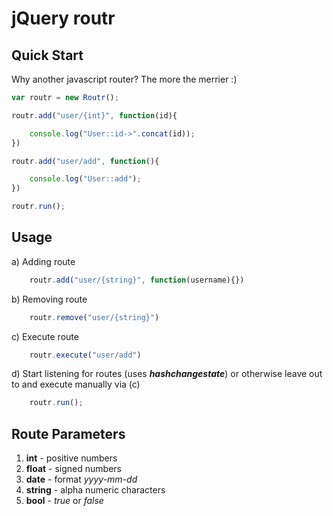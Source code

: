 jQuery routr
============

## Quick Start

Why another javascript router? The more the merrier :)

```js
var routr = new Routr();

routr.add("user/{int}", function(id){

	console.log("User::id->".concat(id));
})

routr.add("user/add", function(){

	console.log("User::add");
})

routr.run();
```

## Usage

a) Adding route
```js
    routr.add("user/{string}", function(username){})
```
b) Removing route
```js
    routr.remove("user/{string}")
```
c) Execute route
```js
    routr.execute("user/add")
```
d) Start listening for routes (uses ***hashchangestate***) or otherwise leave out to and execute manually via (c)
```js
    routr.run();
```

## Route Parameters

1. **int** - positive numbers
2. **float** - signed numbers
3. **date** - format *yyyy-mm-dd*
4. **string** - alpha numeric characters
5. **bool** - *true* or *false*